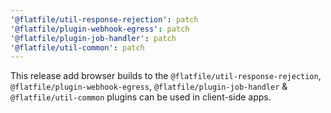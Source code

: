 ```yaml
---
'@flatfile/util-response-rejection': patch
'@flatfile/plugin-webhook-egress': patch
'@flatfile/plugin-job-handler': patch
'@flatfile/util-common': patch
---
```


This release add browser builds to the `@flatfile/util-response-rejection`, `@flatfile/plugin-webhook-egress`, `@flatfile/plugin-job-handler` & `@flatfile/util-common` plugins can be used in client-side apps.

